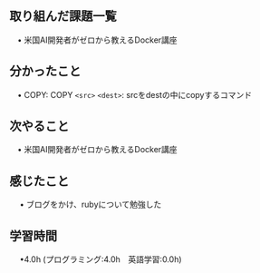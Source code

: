 ## 取り組んだ課題一覧

 　• 米国AI開発者がゼロから教えるDocker講座　

## 分かったこと

 　• COPY: COPY `<src>` `<dest>`: srcをdestの中にcopyするコマンド


## 次やること　

 　• 米国AI開発者がゼロから教えるDocker講座　

## 感じたこと

　 • ブログをかけ、rubyについて勉強した

## 学習時間

　 •4.0h (プログラミング:4.0h　英語学習:0.0h)